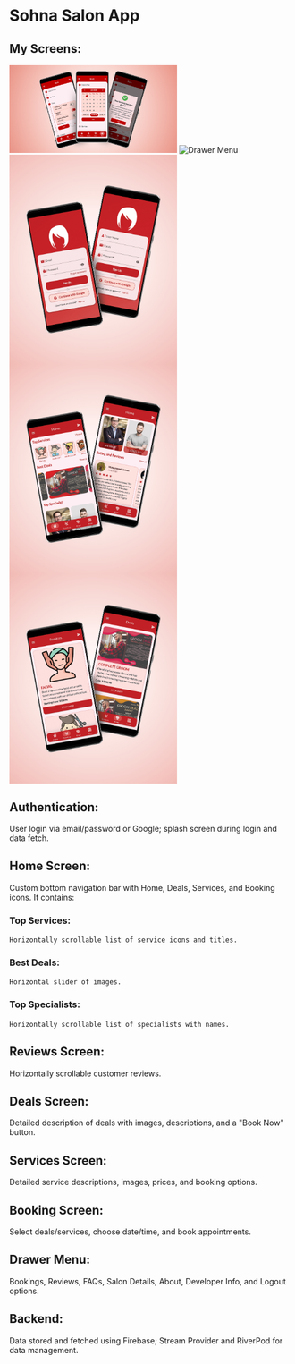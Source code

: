 # Sohna Salon App

## My Screens:

  <img src="assets/4.jpg" alt="Drawer Menu" width="300"/> 
  <img src="assets/thumbnail.jpg" alt="Drawer Menu" width="300"/>
  <div style="display: flex; flex-wrap: wrap;">
  <img src="assets/1.jpg" alt="Drawer Menu" width="300"/>
  <img src="assets/2.jpg" alt="Drawer Menu" width="300"/>
  <img src="assets/3.jpg" alt="Drawer Menu" width="300"/>
</div>

## Authentication: 
  User login via email/password or Google; splash screen during login and data fetch.

## Home Screen: 
  Custom bottom navigation bar with Home, Deals, Services, and Booking icons. It contains:
  ### Top Services: 
    Horizontally scrollable list of service icons and titles.
  ### Best Deals: 
    Horizontal slider of images.
  ### Top Specialists: 
    Horizontally scrollable list of specialists with names.

## Reviews Screen: 
  Horizontally scrollable customer reviews.

## Deals Screen: 
  Detailed description of deals with images, descriptions, and a "Book Now" button.

## Services Screen:
  Detailed service descriptions, images, prices, and booking options.

## Booking Screen: 
  Select deals/services, choose date/time, and book appointments.

## Drawer Menu: 
  Bookings, Reviews, FAQs, Salon Details, About, Developer Info, and Logout options.

## Backend: 
  Data stored and fetched using Firebase; Stream Provider and RiverPod for data management.
